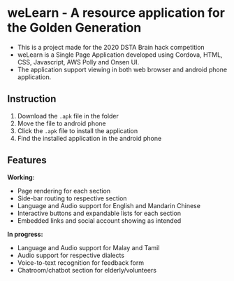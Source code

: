 # weLearn - A resource application for the Golden Generation
* This is a project made for the 2020 DSTA Brain hack competition
* weLearn is a Single Page Application developed using Cordova, HTML, CSS, Javascript, AWS Polly and Onsen UI.
* The application support viewing in both web browser and android phone application.

## Instruction
1. Download the `.apk` file in the folder
2. Move the file to android phone
3. Click the `.apk` file to install the application
4. Find the installed application in the android phone

## Features
**Working:**
* Page rendering for each section
* Side-bar routing to respective section
* Language and Audio support for English and Mandarin Chinese
* Interactive buttons and expandable lists for each section
* Embedded links and social account showing as intended

**In progress:**
* Language and Audio support for Malay and Tamil
* Audio support for respective dialects
* Voice-to-text recognition for feedback form
* Chatroom/chatbot section for elderly/volunteers
